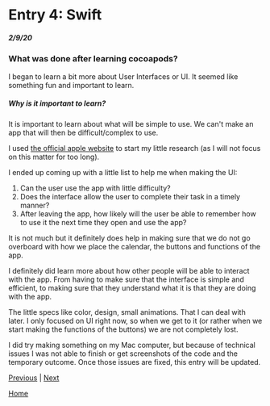 # Entry 4: Swift
##### 2/9/20

### What was done after learning cocoapods?

I began to learn a bit more about User Interfaces or UI.
It seemed like something fun and important to learn.

##### Why is it important to learn?
It is important to learn about what will be simple to use. We can't make an app that will then be difficult/complex to use.

I used [the official apple website](https://developer.apple.com/library/archive/referencelibrary/GettingStarted/DevelopiOSAppsSwift/BuildABasicUI.html) to start my little research (as I will not focus on this matter for too long).

I ended up coming up with a little list to help me when making the UI:

1. Can the user use the app with little difficulty?
2. Does the interface allow the user to complete their task in a timely manner?
3. After leaving the app, how likely will the user be able to remember how to use it the next time they open and use the app?

It is not much but it definitely does help in making sure that we do not go overboard with how we place the calendar, the buttons and functions of the app.

I definitely did learn more about how other people will be able to interact with the app. From having to make sure that the interface is simple and efficient, to making sure that they understand what it is that they are doing with the app.

The little specs like color, design, small animations. That I can deal with later. I only focused on UI right now, so when we get to it (or rather when we start making the functions of the buttons) we are not completely lost.

I did try making something on my Mac computer, but because of technical issues I was not able to finish or get screenshots of the code and the temporary outcome. Once those issues are fixed, this entry will be updated.



[Previous](entry03.md) | [Next](entry05.md)

[Home](../README.md)